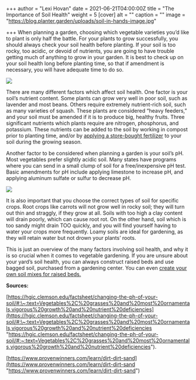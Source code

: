 +++
author = "Lexi Hovan"
date = 2021-06-21T04:00:00Z
title = "The Importance of Soil Health"
weight = 5
[cover]
alt = ""
caption = ""
image = "https://blog.planter.garden/uploads/soil-in-hands-image.jpg"

+++
When planning a garden, choosing which vegetable varieties you’d like to plant is only half the battle. For your plants to grow successfully, you should always check your soil health before planting. If your soil is too rocky, too acidic, or devoid of nutrients, you are going to have trouble getting much of anything to grow in your garden. It is best to check up on your soil health long before planting time, so that if amendment is necessary, you will have adequate time to do so.

![](https://blog.planter.garden/uploads/guy-applying-fertilizer.jpg)

There are many different factors which affect soil health. One factor is your soil’s nutrient content. Some plants can grow very well in poor soil, such as lavender and most beans. Others require extremely nutrient-rich soil, such as many varieties of squash. These plants are considered “heavy feeders,” and your soil must be amended if it is to produce big, healthy fruits. Three significant nutrients which plants require are nitrogen, phosphorus, and potassium. These nutrients can be added to the soil by working in compost prior to planting time, and/or by [applying a store-bought fertilizer](https://blog.planter.garden/posts/understanding-fertilizer-labels/) to your soil during the growing season.

Another factor to be considered when planning a garden is your soil’s pH. Most vegetables prefer slightly acidic soil. Many states have programs where you can send in a small clump of soil for a free/inexpensive pH test. Basic amendments for pH include applying limestone to increase pH, and applying aluminum sulfate or sulfur to decrease pH.

![](https://blog.planter.garden/uploads/soil-ph-scale.png)

It is also important that you choose the correct types of soil for specific crops. Root crops like carrots will not grow well in rocky soil; they will turn out thin and straggly, if they grow at all. Soils with too high a clay content will drain poorly, which can cause root rot. On the other hand, soil which is too sandy might drain TOO quickly, and you will find yourself having to water your crops more frequently. Loamy soils are ideal for gardening, as they will retain water but not drown your plants’ roots.

This is just an overview of the many factors involving soil health, and why it is so crucial when it comes to vegetable gardening. If you are unsure about your yard’s soil health, you can always construct raised beds and use bagged soil, purchased from a gardening center. You can even [create your own soil mixes for raised beds.](https://blog.planter.garden/posts/soil-options-for-raised-bed-gardening/)

**Sources:**

[https://hgic.clemson.edu/factsheet/changing-the-ph-of-your-soil/#:\~:text=Vegetables%2C%20grasses%20and%20most%20ornamentals,vigorous%20growth%20and%20nutrient%20deficiencies](https://hgic.clemson.edu/factsheet/changing-the-ph-of-your-soil/#:\~:text=Vegetables%2C%20grasses%20and%20most%20ornamentals,vigorous%20growth%20and%20nutrient%20deficiencies "https://hgic.clemson.edu/factsheet/changing-the-ph-of-your-soil/#:~:text=Vegetables%2C%20grasses%20and%20most%20ornamentals,vigorous%20growth%20and%20nutrient%20deficiencies").

[https://www.provenwinners.com/learn/dirt-dirt-sand](https://www.provenwinners.com/learn/dirt-dirt-sand "https://www.provenwinners.com/learn/dirt-dirt-sand")